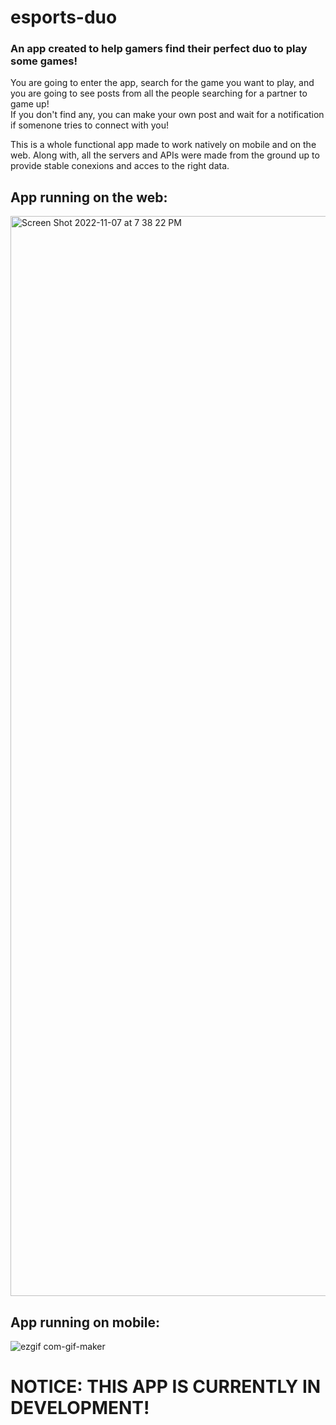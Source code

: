 # esports-duo

### An app created to help gamers find their perfect duo to play some games!

You are going to enter the app, search for the game you want to play, and you are going to see posts from all the people searching for a partner to game up!<br>
If you don't find any, you can make your own post and wait for a notification if somenone tries to connect with you!

This is a whole functional app made to work natively on mobile and on the web. Along with, all the servers and APIs were made from the ground up to provide stable conexions and acces to the right data.

## App running on the web:
<img width="1728" alt="Screen Shot 2022-11-07 at 7 38 22 PM" src="https://user-images.githubusercontent.com/94651050/200445952-f83dd140-3824-4d95-9945-30c914d2cb53.png">

## App running on mobile:
![ezgif com-gif-maker](https://user-images.githubusercontent.com/94651050/200451482-a5ee58db-b464-40ec-8eae-c548bc1597b2.gif)

# NOTICE: THIS APP IS CURRENTLY IN DEVELOPMENT!
